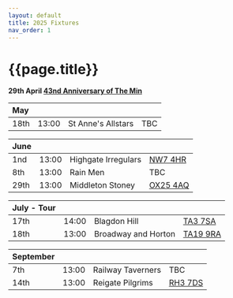 ```yaml
---
layout: default
title: 2025 Fixtures
nav_order: 1
---
```


# {{page.title}}


**29th April [43nd Anniversary of The Min](/1982/clifton-hill-house)**

| May |  |  |  |
|:---|:---|:---|:---|
| 18th | 13:00 | St Anne's Allstars | TBC |  |

| June |  |  |  |
|:---|:---|:---|:---|
| 1nd | 13:00 | Highgate Irregulars | [NW7 4HR](https://maps.app.goo.gl/RwhLr2hgAKYyW8BP8?g_st=ic) |  |
| 8th | 13:00 | Rain Men | TBC |  |
| 29th | 13:00 | Middleton Stoney  | [OX25 4AQ](https://goo.gl/maps/VPaRvUceyyN7zqbF9) | 🥪 |


| July - Tour |  |  |  |
|:---|:---|:---|:---|
| 17th | 14:00 | Blagdon Hill | [TA3 7SA](https://goo.gl/maps/H6iLZLNcja12) | 🥪 |
| 18th | 13:00 | Broadway and Horton | [TA19 9RA](https://goo.gl/maps/hVamJL8if6v) | 🥪 |

| September |  |  |  |
|:---|:---|:---|:---|
| 7th | 13:00 | Railway Taverners | TBC |  |
| 14th | 13:00 | Reigate Pilgrims| [RH3 7DS](https://goo.gl/maps/APtKSjuaQ5v) | 🥪 |
